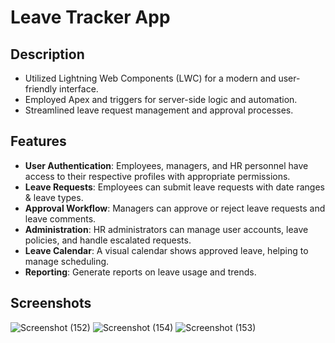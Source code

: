 # Leave Tracker App
## Description
- Utilized Lightning Web Components (LWC) for a modern and user-friendly interface.
- Employed Apex and triggers for server-side logic and automation.
- Streamlined leave request management and approval processes.

## Features
- **User Authentication**: Employees, managers, and HR personnel have access to their respective profiles with appropriate permissions.
- **Leave Requests**: Employees can submit leave requests with date ranges & leave types.
- **Approval Workflow**: Managers can approve or reject leave requests and leave comments.
- **Administration**: HR administrators can manage user accounts, leave policies, and handle escalated requests.
- **Leave Calendar**: A visual calendar shows approved leave, helping to manage scheduling.
- **Reporting**: Generate reports on leave usage and trends.

## Screenshots
![Screenshot (152)](https://github.com/aimran4801/Leave-Tracker-App/assets/130317694/8ddc8567-70d9-4e7b-97f4-778208ca25f2)
![Screenshot (154)](https://github.com/aimran4801/Leave-Tracker-App/assets/130317694/ea47187b-88d7-465e-8c5c-92b3f12c7608)
![Screenshot (153)](https://github.com/aimran4801/Leave-Tracker-App/assets/130317694/9486d6ad-2482-452a-8fd6-2d4bf218f0ad)
